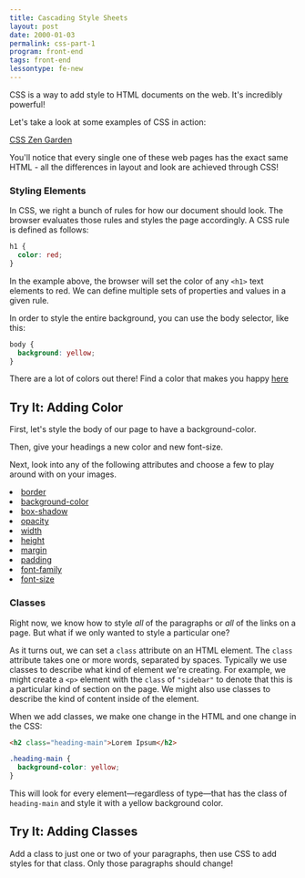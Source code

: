 ```yaml
---
title: Cascading Style Sheets
layout: post
date: 2000-01-03
permalink: css-part-1
program: front-end
tags: front-end
lessontype: fe-new
---
```


CSS is a way to add style to HTML documents on the web. It's incredibly powerful!

Let's take a look at some examples of CSS in action:

[CSS Zen Garden](http://www.csszengarden.com)

You'll notice that every single one of these web pages has the exact same HTML - all the differences in layout and look are achieved through CSS!

### Styling Elements

In CSS, we right a bunch of rules for how our document should look. The browser evaluates those rules and styles the page accordingly. A CSS rule is defined as follows:

```css
h1 {
  color: red;
}
```

In the example above, the browser will set the color of any `<h1>` text elements to red. We can define multiple sets of properties and values in a given rule.

In order to style the entire background, you can use the body selector, like this:

```css
body {
  background: yellow;
}
```

There are a lot of colors out there! Find a color that makes you happy <a target="_blank" href="http://colours.neilorangepeel.com">here</a>

<div class="try-it">
<h2>Try It: Adding Color</h2>

<p>First, let's style the body of our page to have a background-color.</p>

<p>Then, give your headings a new color and new font-size.</p>

<p>Next, look into any of the following attributes and choose a few to play around with on your images.</p>
<li><a target="_blank" href="https://developer.mozilla.org/en-US/docs/Web/CSS/border">border</a></li>
<li><a target="_blank" href="https://developer.mozilla.org/en-US/docs/Web/CSS/background-color">background-color</a></li>
<li><a target="_blank" href="https://developer.mozilla.org/en-US/docs/Web/CSS/box-shadow">box-shadow</a></li>
<li><a target="_blank" href="https://developer.mozilla.org/en-US/docs/Web/CSS/opacity">opacity</a></li>
<li><a target="_blank" href="https://developer.mozilla.org/en-US/docs/Web/CSS/width">width</a></li>
<li><a target="_blank" href="https://developer.mozilla.org/en-US/docs/Web/CSS/height">height</a></li>
<li><a target="_blank" href="https://developer.mozilla.org/en-US/docs/Web/CSS/margin">margin</a></li>
<li><a target="_blank" href="https://developer.mozilla.org/en-US/docs/Web/CSS/padding">padding</a></li>
<li><a target="_blank" href="https://developer.mozilla.org/en-US/docs/Web/CSS/font-family">font-family</a></li>
<li><a target="_blank" href="https://developer.mozilla.org/en-US/docs/Web/CSS/font-size">font-size</a></li>
</div>

<!-- ### Psuedo-selectors

Styling elements is pretty neat, but our elements can be in different states depending on what the user is doing on page. Not only can we style an element with CSS, we can always define specific rules for when a user is hovering or actively clicking on an element.

The following rule will only be in effect when a user is actively hovering over (aka has their mouse on top of but not clicking) an `<a>` element (remember, `<a>` elements are for links!).

```css
a:hover {
  background-color: paleturquoise;
}
```

<div class="try-it">
<h2>Try It: Pseudo Selectors</h2>

<p>Style some of the elements on your personal page using the `:hover` pseudo-selectors. For example, you might try changing the color of your paragraph element font when a user hovers.</p>
</div> -->

### Classes

Right now, we know how to style _all_ of the paragraphs or _all_ of the links on a page. But what if we only wanted to style a particular one?

As it turns out, we can set a `class` attribute on an HTML element. The `class` attribute takes one or more words, separated by spaces. Typically we use classes to describe what kind of element we're creating. For example, we might create a `<p>` element with the `class` of `"sidebar"` to denote that this is a particular kind of section on the page. We might also use classes to describe the kind of content inside of the element.

When we add classes, we make one change in the HTML and one change in the CSS:

```html
<h2 class="heading-main">Lorem Ipsum</h2>
```


```css
.heading-main {
  background-color: yellow;
}
```

This will look for every element—regardless of type—that has the class of `heading-main` and style it with a yellow background color.


<div class="try-it">
<h2>Try It: Adding Classes</h2>

<p>Add a class to just one or two of your paragraphs, then use CSS to add styles for that class. Only those paragraphs should change!</p>
</div>
